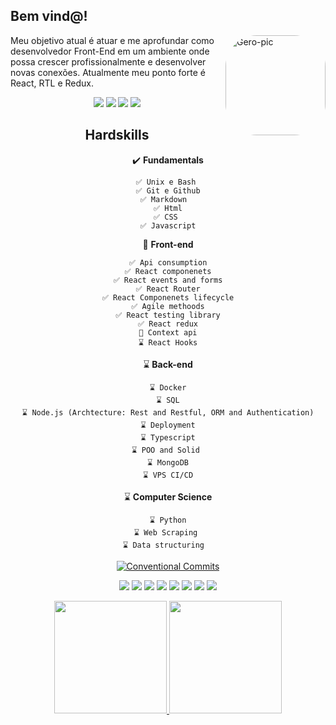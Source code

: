 
## Bem vind@!
<img  align="right" alt="Gero-pic" height="160" style="border-radius:50px;" src="https://media.discordapp.net/attachments/876950923174379611/892502688070238339/Webp.net-gifmaker.gif?width=395&height=395">

<div>
  
  
Meu objetivo atual é atuar e me aprofundar como desenvolvedor Front-End em um ambiente onde possa crescer profissionalmente e desenvolver novas conexões. Atualmente meu ponto forte é React, RTL e Redux.
</div>

<center><div>
  <a href = "mailto:gersonhoa@gmail.com"><img src="https://img.shields.io/badge/-My Mail-%23946CE8?style=for-the-badge&logo=gmail&logoColor=white" target="_blank"></a>
  <a href="https://www.linkedin.com/in/gerson-henrique-oliveira-almeida-b46693204/" target="_blank"><img src="https://img.shields.io/badge/-My Work-white?style=for-the-badge&logo=linkedin&logoColor=black" target="_blank"></a> 
 <a href="https://instagram.com/gerson.h.o" target="_blank"><img src="https://img.shields.io/badge/-my life-black?style=for-the-badge&logo=instagram&logoColor=white" target="_blank"></a>
  <a href="https://api.whatsapp.com/send?phone=5564996130157&text=Ol%C3%A1,%20Gero!%20" target="_blank"><img src="https://img.shields.io/badge/-My number-%2362C829?style=for-the-badge&logo=whatsapp&logoColor=white" target="_blank"></a>

<div>

  
  
  
  
  
 ## Hardskills

✔️   **Fundamentals**

 ```
 ✅ Unix e Bash 
 ✅ Git e Github
 ✅ Markdown  
 ✅ Html
 ✅ CSS 
 ✅ Javascript
 ```


🔵 **Front-end**

 ```
 ✅ Api consumption
 ✅ React componenets
 ✅ React events and forms
 ✅ React Router
 ✅ React Componenets lifecycle
 ✅ Agile methoods
 ✅ React testing library
 ✅ React redux
 🔵 Context api
 ⌛ React Hooks
 ```

⌛ **Back-end**

 ```
 ⌛ Docker
 ⌛ SQL
 ⌛ Node.js (Archtecture: Rest and Restful, ORM and Authentication)
 ⌛ Deployment
 ⌛ Typescript
 ⌛ POO and Solid 
 ⌛ MongoDB
 ⌛ VPS CI/CD
 ```


⌛ **Computer Science**

 ```
 ⌛ Python
 ⌛ Web Scraping 
 ⌛ Data structuring  
 ```


</div>
  <div>
     

<p align="center">
  
  [![Conventional Commits](https://img.shields.io/badge/Conventional%20Commits-1.0.0-yellow.svg)](https://conventionalcommits.org)
  
  
  <img src="https://img.shields.io/badge/JavaScript-F7DF1E?style=for-the-badge&logo=javascript&logoColor=black">
  <img src="https://img.shields.io/badge/HTML5-E34F26?style=for-the-badge&logo=html5&logoColor=white">
  <img src="https://img.shields.io/badge/CSS3-1572B6?style=for-the-badge&logo=css3&logoColor=white">
    <img src="https://img.shields.io/badge/React-20232A?style=for-the-badge&logo=react&logoColor=61DAFB">
  <img src="https://img.shields.io/badge/Material--UI-0081CB?style=for-the-badge&logo=material-ui&logoColor=white">
    <img src="https://img.shields.io/badge/Redux-593D88?style=for-the-badge&logo=redux&logoColor=white">
  <img src="	https://img.shields.io/badge/React_Router-CA4245?style=for-the-badge&logo=react-router&logoColor=white">
  <img src="https://img.shields.io/badge/Git-E34F26?style=for-the-badge&logo=git&logoColor=white">
  
  
  
  
</p>



 


  <p align="center"> 
<a href="https://github.com/jeniblodev">
  <img height="180em" src="https://github-readme-stats-eight-theta.vercel.app/api?username=gerson-henrique&show_icons=true&theme=midnight-purple&include_all_commits=true&count_private=true"/>
  <img height="180em" src="https://github-readme-stats-eight-theta.vercel.app/api/top-langs/?username=gerson-henrique&layout=compact&langs_count=8&theme=midnight-purple"/>
</a>
</p>

 
